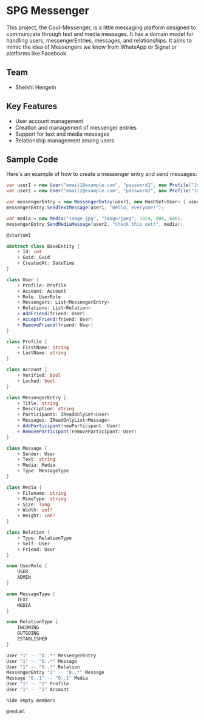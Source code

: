 ﻿# SPG Messenger

This project, the Cool-Messenger, is a little messaging platform designed to communicate through text and media messages.
It has a domain model for handling users, messengerEntries, messages, and relationships.
It aims to mimic the idea of Messengers we know from WhatsApp or Signal or platforms like Facebook.

## Team
- Sheikhi Hengvin

## Key Features

- User account management
- Creation and management of messenger entries
- Support for text and media messages
- Relationship management among users

## Sample Code

Here's an example of how to create a messenger entry and send messages:

```C#
var user1 = new User("email1@example.com", "password1", new Profile("John", "Doe"));
var user2 = new User("email2@example.com", "password2", new Profile("Jane", "Doe"));

var messengerEntry = new MessengerEntry(user1, new HashSet<User> { user1, user2 }, "Group Chat", "This is a group chat.");
messengerEntry.SendTextMessage(user1, "Hello, everyone!");

var media = new Media("image.jpg", "image/jpeg", 1024, 800, 600);
messengerEntry.SendMediaMessage(user2, "Check this out!", media);

@startuml

abstract class BaseEntity {
    + Id: int
    + Guid: Guid
    + CreatedAt: DateTime
}

class User {
    + Profile: Profile
    + Account: Account
    + Role: UserRole
    + Messengers: List<MessengerEntry>
    + Relations: List<Relation>
    + AddFriend(friend: User)
    + AcceptFriend(friend: User)
    + RemoveFriend(friend: User)
}

class Profile {
    + FirstName: string
    + LastName: string
}

class Account {
    + Verified: bool
    + Locked: bool
}

class MessengerEntry {
    + Title: string
    + Description: string
    + Participants: IReadOnlySet<User>
    + Messages: IReadOnlyList<Message>
    + AddParticipant(newParticipant: User)
    + RemoveParticipant(removeParticipant: User)
}

class Message {
    + Sender: User
    + Text: string
    + Media: Media
    + Type: MessageType
}

class Media {
    + Filename: string
    + MimeType: string
    + Size: long
    + Width: int?
    + Height: int?
}

class Relation {
    + Type: RelationType
    + Self: User
    + Friend: User
}

enum UserRole {
    USER
    ADMIN
}

enum MessageType {
    TEXT
    MEDIA
}

enum RelationType {
    INCOMING
    OUTGOING
    ESTABLISHED
}

User "1" -- "0..*" MessengerEntry
User "1" -- "0..*" Message
User "1" -- "0..*" Relation
MessengerEntry "1" -- "0..*" Message
Message "0..1" -- "0..1" Media
User "1" -- "1" Profile
User "1" -- "1" Account

hide empty members

@enduml


